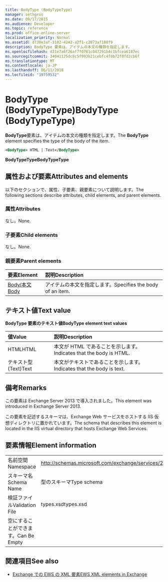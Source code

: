 ```yaml
---
title: BodyType (BodyTypeType)
manager: sethgros
ms.date: 09/17/2015
ms.audience: Developer
ms.topic: reference
ms.prod: office-online-server
localization_priority: Normal
ms.assetid: d730e3af-3102-4242-a2f1-c2873af188f9
description: BodyType 要素は、アイテムの本文の種類を指定します。
ms.openlocfilehash: d31e7a6f26af7f0781c047291b4c1bfcea6187ec
ms.sourcegitcommit: 34041125dc8c5f993b21cebfc4f8b72f0fd2cb6f
ms.translationtype: MT
ms.contentlocale: ja-JP
ms.lasthandoff: 06/11/2018
ms.locfileid: "19759532"
---
```

# <a name="bodytype-bodytypetype"></a><span data-ttu-id="74b1d-103">BodyType (BodyTypeType)</span><span class="sxs-lookup"><span data-stu-id="74b1d-103">BodyType (BodyTypeType)</span></span>

<span data-ttu-id="74b1d-104">**BodyType**要素は、アイテムの本文の種類を指定します。</span><span class="sxs-lookup"><span data-stu-id="74b1d-104">The **BodyType** element specifies the type of the body of the item.</span></span> 
  
```XML
<BodyType> HTML | Text</BodyType>
```

 <span data-ttu-id="74b1d-105">**BodyTypeType**</span><span class="sxs-lookup"><span data-stu-id="74b1d-105">**BodyTypeType**</span></span>
## <a name="attributes-and-elements"></a><span data-ttu-id="74b1d-106">属性および要素</span><span class="sxs-lookup"><span data-stu-id="74b1d-106">Attributes and elements</span></span>

<span data-ttu-id="74b1d-107">以下のセクションで、属性、子要素、親要素について説明します。</span><span class="sxs-lookup"><span data-stu-id="74b1d-107">The following sections describe attributes, child elements, and parent elements.</span></span>
  
### <a name="attributes"></a><span data-ttu-id="74b1d-108">属性</span><span class="sxs-lookup"><span data-stu-id="74b1d-108">Attributes</span></span>

<span data-ttu-id="74b1d-109">なし。</span><span class="sxs-lookup"><span data-stu-id="74b1d-109">None.</span></span>
  
### <a name="child-elements"></a><span data-ttu-id="74b1d-110">子要素</span><span class="sxs-lookup"><span data-stu-id="74b1d-110">Child elements</span></span>

<span data-ttu-id="74b1d-111">なし。</span><span class="sxs-lookup"><span data-stu-id="74b1d-111">None.</span></span>
  
### <a name="parent-elements"></a><span data-ttu-id="74b1d-112">親要素</span><span class="sxs-lookup"><span data-stu-id="74b1d-112">Parent elements</span></span>

|<span data-ttu-id="74b1d-113">**要素**</span><span class="sxs-lookup"><span data-stu-id="74b1d-113">**Element**</span></span>|<span data-ttu-id="74b1d-114">**説明**</span><span class="sxs-lookup"><span data-stu-id="74b1d-114">**Description**</span></span>|
|:-----|:-----|
|[<span data-ttu-id="74b1d-115">Body/本文</span><span class="sxs-lookup"><span data-stu-id="74b1d-115">Body</span></span>](body.md) <br/> |<span data-ttu-id="74b1d-116">アイテムの本文を指定します。</span><span class="sxs-lookup"><span data-stu-id="74b1d-116">Specifies the body of an item.</span></span>  <br/> |
   
## <a name="text-value"></a><span data-ttu-id="74b1d-117">テキスト値</span><span class="sxs-lookup"><span data-stu-id="74b1d-117">Text value</span></span>

<span data-ttu-id="74b1d-118">**BodyType 要素のテキスト値**</span><span class="sxs-lookup"><span data-stu-id="74b1d-118">**BodyType element text values**</span></span>

|<span data-ttu-id="74b1d-119">**値**</span><span class="sxs-lookup"><span data-stu-id="74b1d-119">**Value**</span></span>|<span data-ttu-id="74b1d-120">**説明**</span><span class="sxs-lookup"><span data-stu-id="74b1d-120">**Description**</span></span>|
|:-----|:-----|
|<span data-ttu-id="74b1d-121">HTML</span><span class="sxs-lookup"><span data-stu-id="74b1d-121">HTML</span></span>  <br/> |<span data-ttu-id="74b1d-122">本文が HTML であることを示します。</span><span class="sxs-lookup"><span data-stu-id="74b1d-122">Indicates that the body is HTML.</span></span>  <br/> |
|<span data-ttu-id="74b1d-123">テキスト型 (Text)</span><span class="sxs-lookup"><span data-stu-id="74b1d-123">Text</span></span>  <br/> |<span data-ttu-id="74b1d-124">本文がテキストであることを示します。</span><span class="sxs-lookup"><span data-stu-id="74b1d-124">Indicates that the body is text.</span></span>  <br/> |
   
## <a name="remarks"></a><span data-ttu-id="74b1d-125">備考</span><span class="sxs-lookup"><span data-stu-id="74b1d-125">Remarks</span></span>

<span data-ttu-id="74b1d-126">この要素は Exchange Server 2013 で導入されました。</span><span class="sxs-lookup"><span data-stu-id="74b1d-126">This element was introduced in Exchange Server 2013.</span></span>
  
<span data-ttu-id="74b1d-127">この要素を記述するスキーマは、Exchange Web サービスをホストする IIS 仮想ディレクトリに置かれています。</span><span class="sxs-lookup"><span data-stu-id="74b1d-127">The schema that describes this element is located in the IIS virtual directory that hosts Exchange Web Services.</span></span>
  
## <a name="element-information"></a><span data-ttu-id="74b1d-128">要素情報</span><span class="sxs-lookup"><span data-stu-id="74b1d-128">Element information</span></span>

|||
|:-----|:-----|
|<span data-ttu-id="74b1d-129">名前空間</span><span class="sxs-lookup"><span data-stu-id="74b1d-129">Namespace</span></span>  <br/> |http://schemas.microsoft.com/exchange/services/2006/types  <br/> |
|<span data-ttu-id="74b1d-130">スキーマ名</span><span class="sxs-lookup"><span data-stu-id="74b1d-130">Schema Name</span></span>  <br/> |<span data-ttu-id="74b1d-131">型のスキーマ</span><span class="sxs-lookup"><span data-stu-id="74b1d-131">Type schema</span></span>  <br/> |
|<span data-ttu-id="74b1d-132">検証ファイル</span><span class="sxs-lookup"><span data-stu-id="74b1d-132">Validation File</span></span>  <br/> |<span data-ttu-id="74b1d-133">types.xsd</span><span class="sxs-lookup"><span data-stu-id="74b1d-133">types.xsd</span></span>  <br/> |
|<span data-ttu-id="74b1d-134">空にすることができます。</span><span class="sxs-lookup"><span data-stu-id="74b1d-134">Can Be Empty</span></span>  <br/> ||
   
## <a name="see-also"></a><span data-ttu-id="74b1d-135">関連項目</span><span class="sxs-lookup"><span data-stu-id="74b1d-135">See also</span></span>



- [<span data-ttu-id="74b1d-136">Exchange での EWS の XML 要素</span><span class="sxs-lookup"><span data-stu-id="74b1d-136">EWS XML elements in Exchange</span></span>](ews-xml-elements-in-exchange.md)

